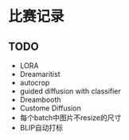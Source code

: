 # 比赛记录

## TODO

- LORA
- Dreamaritist
- autocrop
- guided diffusion with classifier
- Dreambooth
- Custome Diffusion
- 每个batch中图片不resize的尺寸
- BLIP自动打标



